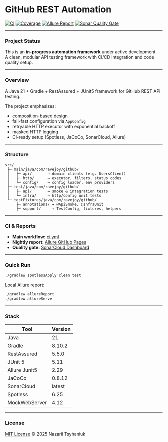 ﻿# GitHub REST Automation

[![CI](https://github.com/ravejoy/github-rest-automation/actions/workflows/ci.yml/badge.svg)](https://github.com/ravejoy/github-rest-automation/actions/workflows/ci.yml)
[![Coverage](https://img.shields.io/badge/Coverage-JaCoCo-green.svg)](https://github.com/ravejoy/github-rest-automation/actions/workflows/ci.yml)
[![Allure Report](https://img.shields.io/badge/Allure-Report-blue)](https://ravejoy.github.io/github-rest-automation/)
[![Sonar Quality Gate](https://sonarcloud.io/api/project_badges/measure?project=ravejoy_github-rest-automation&metric=alert_status)](https://sonarcloud.io/summary/new_code?id=ravejoy_github-rest-automation)

---

### Project Status

This is an **in-progress automation framework** under active development.  
A clean, modular API testing framework with CI/CD integration and code quality setup.

---

### Overview

A Java 21 + Gradle + RestAssured + JUnit5 framework for GitHub REST API testing.

The project emphasizes:

- composition-based design
- fail-fast configuration via `AppConfig`
- retryable HTTP executor with exponential backoff
- masked HTTP logging
- CI-ready setup (Spotless, JaCoCo, SonarCloud, Allure)

---

### Structure

```
src/
 ├─ main/java/com/ravejoy/github/
 │   ├─ api/       → domain clients (e.g. UsersClient)
 │   ├─ http/      → executor, filters, status codes
 │   └─ config/    → config loader, env providers
 ├─ test/java/com/ravejoy/github/
 │   ├─ api/       → smoke & integration tests
 │   └─ infra/     → http/config unit tests
 └─ testFixtures/java/com/ravejoy/github/
     ├─ annotations/ → @ApiSmoke, @InfraUnit
     ├─ support/     → TestConfig, fixtures, helpers
```

---

### CI & Reports

- **Main workflow:** [ci.yml](.github/workflows/ci.yml)
- **Nightly report:** [Allure GitHub Pages](https://ravejoy.github.io/github-rest-automation/)
- **Quality gate:** [SonarCloud Dashboard](https://sonarcloud.io/summary/new_code?id=ravejoy_github-rest-automation)

---

### Quick Run

```bash
./gradlew spotlessApply clean test
```

Local Allure report:

```bash
./gradlew allureReport
./gradlew allureServe
```

---

### Stack

| Tool          | Version |
| ------------- | ------- |
| Java          | 21      |
| Gradle        | 8.10.2  |
| RestAssured   | 5.5.0   |
| JUnit 5       | 5.11    |
| Allure Junit5 | 2.29    |
| JaCoCo        | 0.8.12  |
| SonarCloud    | latest  |
| Spotless      | 6.25    |
| MockWebServer | 4.12    |

---

### License

[MIT License](LICENSE) © 2025 Nazarii Tsyhaniuk
